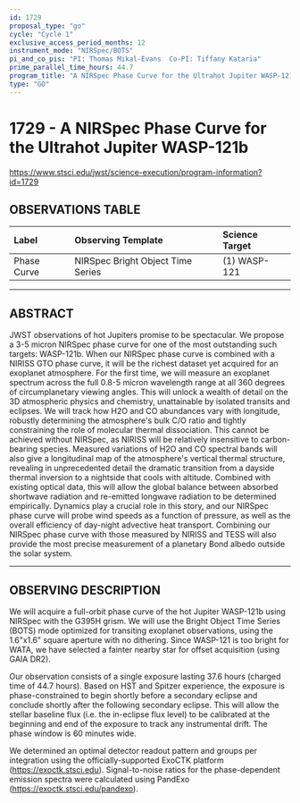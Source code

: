 ```yaml
---
id: 1729
proposal_type: "go"
cycle: "Cycle 1"
exclusive_access_period_months: 12
instrument_mode: "NIRSpec/BOTS"
pi_and_co_pis: "PI: Thomas Mikal-Evans  Co-PI: Tiffany Kataria"
prime_parallel_time_hours: 44.7
program_title: "A NIRSpec Phase Curve for the Ultrahot Jupiter WASP-121b"
type: "GO"
---
```

# 1729 - A NIRSpec Phase Curve for the Ultrahot Jupiter WASP-121b
https://www.stsci.edu/jwst/science-execution/program-information?id=1729
## OBSERVATIONS TABLE
| Label        | Observing Template              | Science Target |
| :----------- | :------------------------------ | :------------- |
| Phase Curve  | NIRSpec Bright Object Time Series | (1) WASP-121   |

---

## ABSTRACT

JWST observations of hot Jupiters promise to be spectacular. We propose a 3-5 micron NIRSpec phase curve for one of the most outstanding such targets: WASP-121b. When our NIRSpec phase curve is combined with a NIRISS GTO phase curve, it will be the richest dataset yet acquired for an exoplanet atmosphere. For the first time, we will measure an exoplanet spectrum across the full 0.8-5 micron wavelength range at all 360 degrees of circumplanetary viewing angles. This will unlock a wealth of detail on the 3D atmospheric physics and chemistry, unattainable by isolated transits and eclipses. We will track how H2O and CO abundances vary with longitude, robustly determining the atmosphere's bulk C/O ratio and tightly constraining the role of molecular thermal dissociation. This cannot be achieved without NIRSpec, as NIRISS will be relatively insensitive to carbon-bearing species. Measured variations of H2O and CO spectral bands will also give a longitudinal map of the atmosphere's vertical thermal structure, revealing in unprecedented detail the dramatic transition from a dayside thermal inversion to a nightside that cools with altitude. Combined with existing optical data, this will allow the global balance between absorbed shortwave radiation and re-emitted longwave radiation to be determined empirically. Dynamics play a crucial role in this story, and our NIRSpec phase curve will probe wind speeds as a function of pressure, as well as the overall efficiency of day-night advective heat transport. Combining our NIRSpec phase curve with those measured by NIRISS and TESS will also provide the most precise measurement of a planetary Bond albedo outside the solar system.

---

## OBSERVING DESCRIPTION

We will acquire a full-orbit phase curve of the hot Jupiter WASP-121b using NIRSpec with the G395H grism. We will use the Bright Object Time Series (BOTS) mode optimized for transiting exoplanet observations, using the 1.6"x1.6" square aperture with no dithering. Since WASP-121 is too bright for WATA, we have selected a fainter nearby star for offset acquisition (using GAIA DR2).

Our observation consists of a single exposure lasting 37.6 hours (charged time of 44.7 hours). Based on HST and Spitzer experience, the exposure is phase-constrained to begin shortly before a secondary eclipse and conclude shortly after the following secondary eclipse. This will allow the stellar baseline flux (i.e. the in-eclipse flux level) to be calibrated at the beginning and end of the exposure to track any instrumental drift. The phase window is 60 minutes wide.

We determined an optimal detector readout pattern and groups per integration using the officially-supported ExoCTK platform (https://exoctk.stsci.edu). Signal-to-noise ratios for the phase-dependent emission spectra were calculated using PandExo (https://exoctk.stsci.edu/pandexo).